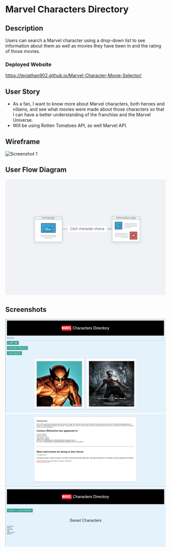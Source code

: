 # Marvel Characters Directory

## Description

Users can search a Marvel character using a drop-down list to see information about them as well as movies they have been in and the rating of those movies.

### Deployed Website ###
https://leviathan902.github.io/Marvel-Character-Movie-Selector/

## User Story

* As a fan, I want to know more about Marvel characters, both heroes and villains, and see what movies were made about those characters so that I can have a better understanding of the franchise and the Marvel Universe.
* Will be using Rotten Tomatoes API, as well Marvel API.

## Wireframe

![Screenshot 1](https://github.com/leviathan902/Project-1/blob/main/assets/images/basic-wireframe-v1.png?raw=true)

## User Flow Diagram

![User Flow Diagram](assets/images/userFlowDiagram.png)

## Screenshots ##
![Screenshot 1](https://github.com/leviathan902/Marvel-Character-Movie-Selector/blob/main/assets/images/Screenshot_1.PNG?raw=true)
![Screenshot 1](https://github.com/leviathan902/Marvel-Character-Movie-Selector/blob/main/assets/images/Screenshot_2.PNG?raw=true)
![Screenshot 1](https://github.com/leviathan902/Marvel-Character-Movie-Selector/blob/main/assets/images/Screenshot_3.PNG?raw=true)
